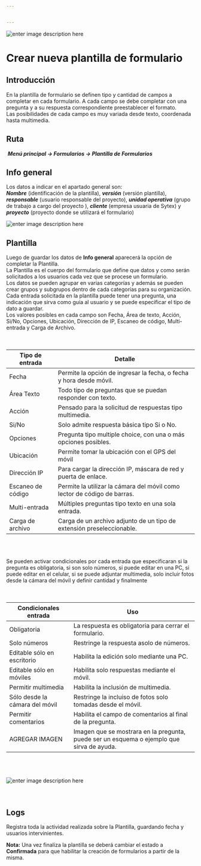 ```yaml
---


---
```


<p><img src="https://lh3.googleusercontent.com/d027cMG3gB4nnuqlggwqnvSp6T1mW4mQ-J5kjMEohn41LpAPEMFie762QlL7-YFOIpccHFUuNKgs=s150" alt="enter image description here"></p>
<h1 id="crear-nueva-plantilla-de-formulario">Crear nueva plantilla de formulario</h1>
<h2 id="introducción">Introducción</h2>
<p>En la plantilla de formulario se definen tipo y cantidad de campos a completar en cada formulario. A cada campo se debe completar con una pregunta y a su respuesta correspondiente preestablecer el formato.<br>
Las posibilidades de cada campo es muy variada desde texto, coordenada hasta multimedia.</p>
<h2 id="ruta">Ruta</h2>
<p><img src="https://lh3.googleusercontent.com/_8g3nwbU6wMsKvE-z31xbdPyKkHPMmn3TtStRMEgM9V5DvojGaIMkEjjO3ox1U9cF0JaOMl4Ohzd=s18" alt=""> <em><strong>Menú principal -&gt; Formularios -&gt; Plantilla de Formularios</strong></em></p>
<h2 id="info-general">Info general</h2>
<p>Los datos a indicar en el apartado general son:<br>
<em><strong>Nombre</strong></em> (identificación de la plantilla), <em><strong>versión</strong></em> (versión plantilla), <em><strong>responsable</strong></em> (usuario responsable del proyecto), <em><strong>unidad operativa</strong></em> (grupo de trabajo a cargo del proyecto ), <em><strong>cliente</strong></em> (empresa usuaria de Sytex) y <em><strong>proyecto</strong></em> (proyecto donde se utilizará el formulario)</p>
<p><img src="https://lh3.googleusercontent.com/1YSdDxkGCXe1HDNFwo45_l5cgsXEqh9eVzObLEyZrMBiI12kh1dIFxDyoGnkQVjCGXF-rrsrs0c" alt="enter image description here" title="Plantilla Formulario"></p>
<h2 id="plantilla">Plantilla</h2>
<p>Luego de guardar los datos de <strong>Info general</strong> aparecerá la opción de completar la Plantilla.<br>
La Plantilla es el cuerpo del formulario que define que datos y como serán  solicitados a los usuarios cada vez que se procese un formulario.<br>
Los datos se pueden agrupar en varias categorías y además se pueden crear grupos y subgrupos dentro de cada categorías para su organización.<br>
Cada entrada solicitada en la plantilla puede tener una pregunta, una indicación que sirva como guía al usuario y se puede especificar el tipo de dato a guardar.<br>
Los valores posibles en cada campo son Fecha, Área de texto, Acción, Si/No, Opciones, Ubicación, Dirección de IP, Escaneo de código, Multi-entrada y Carga de Archivo.<br>
<br><br></p>

<table>
<thead>
<tr>
<th>Tipo de entrada</th>
<th>Detalle</th>
</tr>
</thead>
<tbody>
<tr>
<td>Fecha</td>
<td>Permite la opción de ingresar la fecha, o fecha y hora desde móvil.</td>
</tr>
<tr>
<td>Área Texto</td>
<td>Todo tipo de preguntas que se puedan responder con texto.</td>
</tr>
<tr>
<td>Acción</td>
<td>Pensado para la solicitud de respuestas tipo multimedia.</td>
</tr>
<tr>
<td>Si/No</td>
<td>Solo admite respuesta básica tipo Si o No.</td>
</tr>
<tr>
<td>Opciones</td>
<td>Pregunta tipo multiple choice, con una o más opciones posibles.</td>
</tr>
<tr>
<td>Ubicación</td>
<td>Permite tomar la ubicación con el GPS del móvil</td>
</tr>
<tr>
<td>Dirección IP</td>
<td>Para cargar la dirección IP, máscara de red  y puerta de enlace.</td>
</tr>
<tr>
<td>Escaneo de código</td>
<td>Permite la utilizar la cámara del móvil como lector de código de barras.</td>
</tr>
<tr>
<td>Multi-entrada</td>
<td>Múltiples preguntas tipo texto en una sola entrada.</td>
</tr>
<tr>
<td>Carga de archivo</td>
<td>Carga de un archivo adjunto de un tipo de extensión preseleccionable.</td>
</tr>
</tbody>
</table><p><br><br></p>
<p>Se pueden activar condicionales por cada entrada que especificaran si la pregunta es obligatoria, si son solo números, si puede editar en una PC, si puede editar en el celular, si se puede adjuntar multimedia, solo incluir fotos desde la cámara del móvil y definir cantidad y finalmente<br>
<br><br></p>

<table>
<thead>
<tr>
<th>Condicionales entrada</th>
<th>Uso</th>
</tr>
</thead>
<tbody>
<tr>
<td>Obligatoria</td>
<td>La respuesta es obligatoria para cerrar el formulario.</td>
</tr>
<tr>
<td>Solo números</td>
<td>Restringe la respuesta asolo de números.</td>
</tr>
<tr>
<td>Editable sólo en escritorio</td>
<td>Habilita la edición solo mediante una PC.</td>
</tr>
<tr>
<td>Editable sólo en móviles</td>
<td>Habilita solo respuestas mediante el móvil.</td>
</tr>
<tr>
<td>Permitir multimedia</td>
<td>Habilita la inclusión de multimedia.</td>
</tr>
<tr>
<td>Sólo desde la cámara del móvil</td>
<td>Restringe la incluiso de fotos solo tomadas desde el móvil.</td>
</tr>
<tr>
<td>Permitir comentarios</td>
<td>Habilita el campo de comentarios al final de la pregunta.</td>
</tr>
<tr>
<td>AGREGAR IMAGEN</td>
<td>Imagen que se mostrara en la pregunta, puede ser un esquema o ejemplo que sirva de ayuda.</td>
</tr>
</tbody>
</table><p><br><br><br>
<img src="https://lh3.googleusercontent.com/jH43PtvGJvdDxTwOp9KaGGTXRYC9cIK25x1g4cGtZEpgLgOES8jnnj803yYVISUtzSkI-AyfIYw" alt="enter image description here" title="Plantilla Formulario - Plantilla"><br>
<br><br></p>
<h2 id="logs">Logs</h2>
<p>Registra toda la actividad realizada sobre la Plantilla, guardando fecha y usuarios intervinientes.</p>
<p><strong>Nota:</strong> Una vez finaliza la plantilla se deberá cambiar el estado a <strong>Confirmada</strong> para que habilitar la creación de formularios a partir de la misma.</p>


